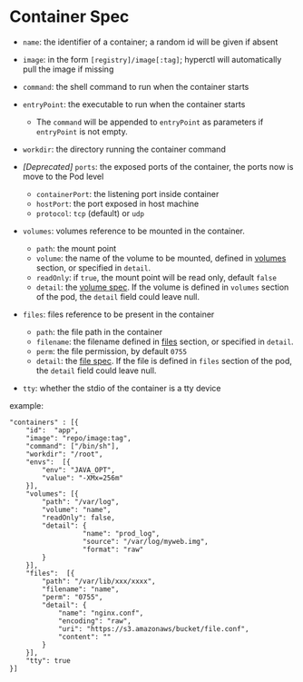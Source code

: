 # Container Spec

- `name`: the identifier of a container; a random id will be given if absent

- `image`: in the form `[registry]/image[:tag]`; hyperctl will automatically pull the image if missing

- `command`: the shell command to run when the container starts

- `entryPoint`: the executable to run when the container starts
    - The `command` will be appended to `entryPoint` as parameters if `entryPoint` is not empty.

- `workdir`: the directory running the container command

- *[Deprecated]* `ports`: the exposed ports of the container, the ports now is move to the Pod level
    - `containerPort`: the listening port inside container
    - `hostPort`: the port exposed in host machine
    - `protocol`: `tcp` (default) or `udp`

- `volumes`: volumes reference to be mounted in the container.
    -  `path`: the mount point
    -  `volume`: the name of the volume to be mounted, defined in [volumes](./volumes.md) section, or specified in `detail`.
    -  `readOnly`: if `true`, the mount point will be read only, default `false`
    -  `detail`: the [volume spec](./volumes.md). If the volume is defined in `volumes` section of the pod, the `detail` field could leave null.

- `files`: files reference to be present in the container
    -  `path`: the file path in the container
    -  `filename`: the filename defined in [files](./files.md) section, or specified in `detail`.
    -  `perm`: the file permission, by default `0755`
    -  `detail`: the [file spec](./files.md). If the file is defined in `files` section of the pod, the `detail` field could leave null.

- `tty`: whether the stdio of the container is a tty device

example:

    "containers" : [{
        "id":  "app",
        "image": "repo/image:tag",
        "command": ["/bin/sh"],
        "workdir": "/root",
        "envs":  [{
            "env": "JAVA_OPT",
            "value": "-XMx=256m"
        }],
        "volumes": [{
            "path": "/var/log",
            "volume": "name",
            "readOnly": false,
            "detail": {                             
                      "name": "prod_log",
                      "source": "/var/log/myweb.img",
                      "format": "raw"
          	}
        }],
        "files":  [{
            "path": "/var/lib/xxx/xxxx",
            "filename": "name",
            "perm": "0755",
            "detail": {
    	        "name": "nginx.conf",
    	        "encoding": "raw",
    	        "uri": "https://s3.amazonaws/bucket/file.conf",
    	        "content": ""
    	    }
        }],
        "tty": true
    }]
